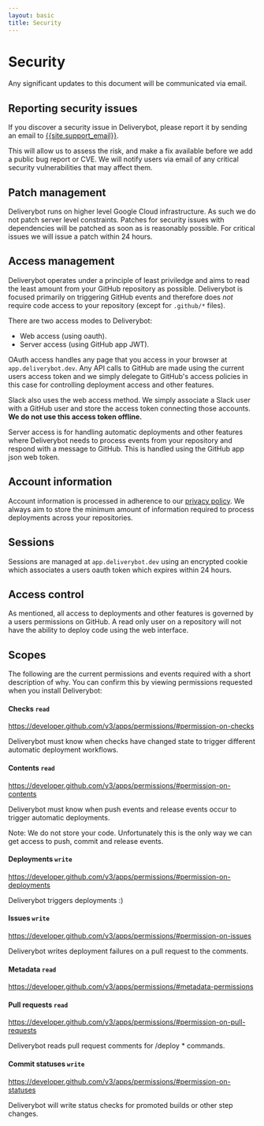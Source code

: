 ```yaml
---
layout: basic
title: Security
---
```


# Security

Any significant updates to this document will be communicated via email.

## Reporting security issues

If you discover a security issue in Deliverybot, please report it by sending an
email to [{{site.support_email}}](mailto:{{site.support_email}}).

This will allow us to assess the risk, and make a fix available before we add a
public bug report or CVE. We will notify users via email of any critical
security vulnerabilities that may affect them.

## Patch management

Deliverybot runs on higher level Google Cloud infrastructure. As such we do not
patch server level constraints. Patches for security issues with dependencies
will be patched as soon as is reasonably possible. For critical issues we will
issue a patch within 24 hours.

## Access management

Deliverybot operates under a principle of least priviledge and aims to read the
least amount from your GitHub repository as possible. Deliverybot is focused
primarily on triggering GitHub events and therefore does *not* require code
access to your repository (except for `.github/*` files).

There are two access modes to Deliverybot:

- Web access (using oauth).
- Server access (using GitHub app JWT).

OAuth access handles any page that you access in your browser at
`app.deliverybot.dev`. Any API calls to GitHub are made using the current users
access token and we simply delegate to GitHub's access policies in this case for
controlling deployment access and other features.

Slack also uses the web access method. We simply associate a Slack user with a
GitHub user and store the access token connecting those accounts. **We do not
use this access token offline.**

Server access is for handling automatic deployments and other features where
Deliverybot needs to process events from your repository and respond with a
message to GitHub. This is handled using the GitHub app json web token.

## Account information

Account information is processed in adherence to our
[privacy policy](/terms/privacy). We always aim to store the minimum amount of
information required to process deployments across your repositories.

## Sessions

Sessions are managed at `app.deliverybot.dev` using an encrypted cookie which
associates a users oauth token which expires within 24 hours.

## Access control

As mentioned, all access to deployments and other features is governed by a
users permissions on GitHub. A read only user on a repository will not have
the ability to deploy code using the web interface.

## Scopes

The following are the current permissions and events required with a short
description of why. You can confirm this by viewing permissions requested when
you install Deliverybot:

#### Checks `read`

https://developer.github.com/v3/apps/permissions/#permission-on-checks

Deliverybot must know when checks have changed state to trigger different
automatic deployment workflows.

#### Contents `read`

https://developer.github.com/v3/apps/permissions/#permission-on-contents

Deliverybot must know when push events and release events occur to trigger
automatic deployments.

Note: We do not store your code. Unfortunately this is the only way we can
get access to push, commit and release events.

#### Deployments `write`

https://developer.github.com/v3/apps/permissions/#permission-on-deployments

Deliverybot triggers deployments :)

#### Issues `write`

https://developer.github.com/v3/apps/permissions/#permission-on-issues

Deliverybot writes deployment failures on a pull request to the comments.

#### Metadata `read`

https://developer.github.com/v3/apps/permissions/#metadata-permissions


#### Pull requests `read`

https://developer.github.com/v3/apps/permissions/#permission-on-pull-requests

Deliverybot reads pull request comments for /deploy * commands.

#### Commit statuses `write`

https://developer.github.com/v3/apps/permissions/#permission-on-statuses

Deliverybot will write status checks for promoted builds or other step changes.
